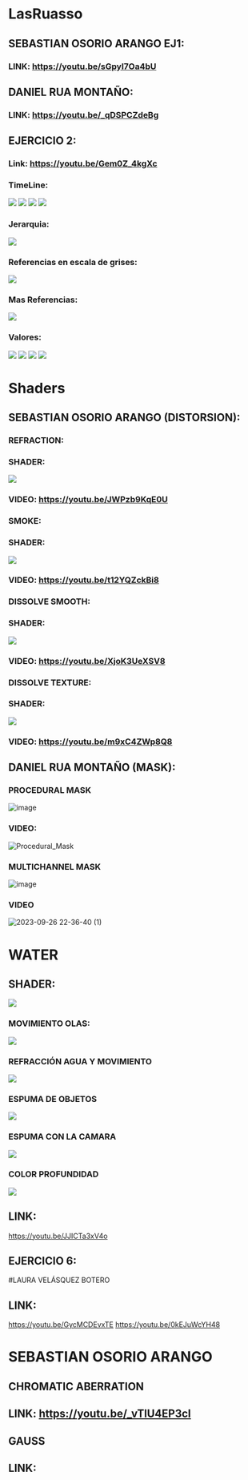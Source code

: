 # LasRuasso
## SEBASTIAN OSORIO ARANGO EJ1:
### LINK: https://youtu.be/sGpyI7Oa4bU
## DANIEL RUA MONTAÑO:
### LINK: https://youtu.be/_qDSPCZdeBg
## EJERCICIO 2:
### Link: https://youtu.be/Gem0Z_4kgXc
### TimeLine:
![](Images/TimeLine01.png)
![](Images/TimeLine02.png)
![](Images/TimeLine03.png)
![](Images/TimeLine04.png)
### Jerarquia:
![](Images/Jerar.png)
### Referencias en escala de grises:
![](Images/Compa.png)
### Mas Referencias:
![](Images/Refe.png)
### Valores:
![](Images/Color1.png)
![](Images/Color2.png)
![](Images/Color3.png)
![](Images/Color4.png)

# Shaders
## SEBASTIAN OSORIO ARANGO (DISTORSION):
### REFRACTION:
### SHADER:
![](Images/ShadersDistorsion/Refraction.jpg)
### VIDEO: https://youtu.be/JWPzb9KqE0U
### SMOKE:
### SHADER:
![](Images/ShadersDistorsion/Smoke.png)
### VIDEO: https://youtu.be/t12YQZckBi8
### DISSOLVE SMOOTH:
### SHADER:
![](Images/ShadersDistorsion/Disolve.png)
### VIDEO: https://youtu.be/XjoK3UeXSV8
### DISSOLVE TEXTURE:
### SHADER:
![](Images/ShadersDistorsion/DisolveTex.png)
### VIDEO: https://youtu.be/m9xC4ZWp8Q8
## DANIEL RUA MONTAÑO (MASK):
### PROCEDURAL MASK
![image](https://github.com/SebasOso/LasRuasso/assets/110804134/ae45d589-02ae-4d8b-8a56-019be7edd673)
### VIDEO:
![Procedural_Mask](https://github.com/SebasOso/LasRuasso/assets/110804134/cfe2ee3f-21cb-42d4-9d6b-6d3fcc967b8b)
### MULTICHANNEL MASK
![image](https://github.com/SebasOso/LasRuasso/assets/110804134/e58f37aa-1a14-4175-9bd0-fe7783b8be07)
### VIDEO
![2023-09-26 22-36-40 (1)](https://github.com/SebasOso/LasRuasso/assets/110804134/925d2c17-1595-4308-809d-1a92dce2b889)

# WATER
## SHADER:
![](Images/WaterShader.png)
### MOVIMIENTO OLAS:
![](Images/MovimentoOlas.png)
### REFRACCIÓN AGUA Y MOVIMIENTO
![](Images/DistorsionAgua.png)
### ESPUMA DE OBJETOS
![](Images/EspumaAgua.png)
### ESPUMA CON LA CAMARA
![](Images/EspumaCamara.png)
### COLOR PROFUNDIDAD
![](Images/ColorProfundo.png)
## LINK:
https://youtu.be/JJICTa3xV4o
## EJERCICIO 6:

#LAURA VELÁSQUEZ BOTERO
## LINK:
https://youtu.be/GycMCDEvxTE
https://youtu.be/0kEJuWcYH48

# SEBASTIAN OSORIO ARANGO
## CHROMATIC ABERRATION
## LINK: https://youtu.be/_vTlU4EP3cI
## GAUSS
## LINK: 

